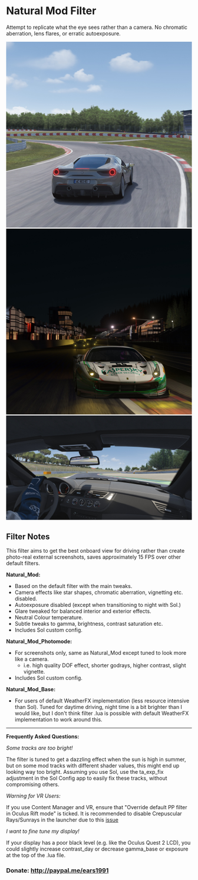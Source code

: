 # Natural Mod Filter
Attempt to replicate what the eye sees rather than a camera. No chromatic aberration, lens flares, or erratic autoexposure.

![](src/Screenshot_ks_ferrari_488_gtb_ks_brands_hatch_12-7-121-18-26-14.jpg)
![](src/Screenshot_ks_ferrari_488_gt3_spa_12-7-121-18-18-45.jpg)
![](src/Screenshot_bmw_z4_ks_barcelona_12-7-121-18-22-6.jpg)

## Filter Notes
This filter aims to get the best onboard view for driving rather than create photo-real external screenshots, saves approximately 15 FPS over other default filters.

**Natural_Mod:**
* Based on the default filter with the main tweaks.
* Camera effects like star shapes, chromatic aberration, vignetting etc. disabled.
* Autoexposure disabled (except when transitioning to night with Sol.)
* Glare tweaked for balanced interior and exterior effects.
* Neutral Colour temperature.
* Subtle tweaks to gamma, brightness, contrast saturation etc.
* Includes Sol custom config.

**Natural_Mod_Photomode:**
* For screenshots only, same as Natural_Mod except tuned to look more like a camera.
	* i.e. high quality DOF effect, shorter godrays, higher contrast, slight vignette.
* Includes Sol custom config.

**Natural_Mod_Base:**
* For users of default WeatherFX implementation (less resource intensive than Sol). Tuned for daytime driving, night time is a bit brighter than I would like, but I don't think filter .lua is possible with default WeatherFX implementation to work around this.

___
**Frequently Asked Questions:**

*Some tracks are too bright!*

The filter is tuned to get a dazzling effect when the sun is high in summer, but on some mod tracks with different shader values, this might end up looking way too bright. Assuming you use Sol, use the ta_exp_fix adjustment in the Sol Config app to easily fix these tracks, without compromising others.

*Warning for VR Users:*

If you use Content Manager and VR, ensure that "Override default PP filter in Oculus Rift mode" is ticked. It is recommended to disable Crepuscular Rays/Sunrays in the launcher due to this [issue](http://www.assettocorsa.net/forum/index.php?threads/oculus-1-7-3-godrays-rendered-from-all-angles-rather-than-just-from-sun.34556/ "assettocorsa.net")

*I want to fine tune my display!*

If your display has a poor black level (e.g. like the Oculus Quest 2 LCD), you could slightly increase contrast_day or decrease gamma_base or exposure at the top of the .lua file.

### Donate: http://paypal.me/ears1991